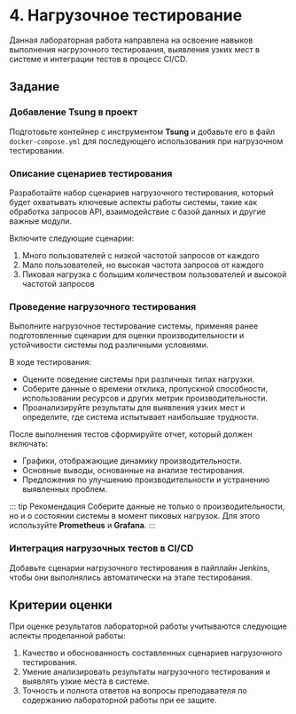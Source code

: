 # 4. Нагрузочное тестирование

Данная лабораторная работа направлена на освоение навыков выполнения нагрузочного тестирования, выявления узких мест в системе и интеграции тестов в процесс CI/CD.

## Задание

### Добавление Tsung в проект

Подготовьте контейнер с инструментом **Tsung** и добавьте его в файл `docker-compose.yml` для последующего использования при нагрузочном тестировании.

### Описание сценариев тестирования

Разработайте набор сценариев нагрузочного тестирования, который будет охватывать ключевые аспекты работы системы, такие как обработка запросов API, взаимодействие с базой данных и другие важные модули.

Включите следующие сценарии:

1. Много пользователей с низкой частотой запросов от каждого 
2. Мало пользователей, но высокая частота запросов от каждого
3. Пиковая нагрузка с большим количеством пользователей и высокой частотой запросов

### Проведение нагрузочного тестирования

Выполните нагрузочное тестирование системы, применяя ранее подготовленные сценарии для оценки производительности и устойчивости системы под различными условиями. 

В ходе тестирования:
- Оцените поведение системы при различных типах нагрузки.
- Соберите данные о времени отклика, пропускной способности, использовании ресурсов и других метрик производительности.
- Проанализируйте результаты для выявления узких мест и определите, где система испытывает наибольшие трудности.

После выполнения тестов сформируйте отчет, который должен включать:
- Графики, отображающие динамику производительности.
- Основные выводы, основанные на анализе тестирования.
- Предложения по улучшению производительности и устранению выявленных проблем.

::: tip Рекомендация
Соберите данные не только о производительности, но и о состоянии системы в момент пиковых нагрузок. Для этого используйте **Prometheus** и **Grafana**.
:::

### Интеграция нагрузочных тестов в CI/CD

Добавьте сценарии нагрузочного тестирования в пайплайн Jenkins, чтобы они выполнялись автоматически на этапе тестирования.

## Критерии оценки

При оценке результатов лабораторной работы учитываются следующие аспекты проделанной работы:

1. Качество и обоснованность составленных сценариев нагрузочного тестирования.
1. Умение анализировать результаты нагрузочного тестирования и выявлять узкие места в системе. 
1. Точность и полнота ответов на вопросы преподавателя по содержанию лабораторной работы при ее защите.